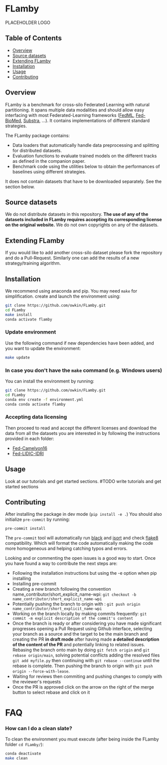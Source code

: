 # FLamby
 PLACEHOLDER LOGO

## Table of Contents
- [Overview](#overview)
- [Source datasets](#source-datasets)
- [Extending FLamby](#extending-flamby)
- [Installation](#installation)
- [Usage](#usage)
- [Contributing](#contributing)


## Overview
FLamby is a benchmark for cross-silo Federated Learning with natural partitioning. 
It spans multiple data modalities and should allow easy interfacing with most 
Federated-Learning frameworks ([FedML](https://github.com/FedML-AI/FedML), [Fed-BioMed](https://gitlab.inria.fr/fedbiomed/fedbiomed), [Substra](https://github.com/Substra/substra), ...). It contains implementations of different
standard strategies.

The FLamby package contains:

- Data loaders that automatically handle data preprocessing and splitting for distributed datasets.  
- Evaluation functions to evaluate trained models on the different tracks as defined in the companion paper. 
- Benchmark code using the utilities below to obtain the performances of baselines using different strategies.

It does not contain datasets that have to be downloaded separately.
See the section below.

## Source datasets
We do not distribute datasets in this repository. **The use of any of the datasets
included in FLamby requires accepting its corresponding license on the original
website.**
We do not own copyrights on any of the datasets.


## Extending FLamby

If you would like to add another cross-silo dataset please fork the repository
and do a Pull-Request.
Similarly one can add the results of a new strategy/training algorithm.

## Installation

We recommend using anaconda and pip. You may need `make` for simplification.
create and launch the environment using:

```bash
git clone https://github.com/owkin/FLamby.git
cd FLamby
make install
conda activate flamby
```

### Update environment
Use the following command if new dependencies have been added, and you want to update the environment:
```bash
make update
```

### In case you don't have the `make` command (e.g. Windows users)
You can install the environment by running:
```bash
git clone https://github.com/owkin/FLamby.git
cd FLamby
conda env create -f environment.yml
conda conda activate flamby
```

### Accepting data licensing
Then proceed to read and accept the different licenses and download the data from
all the datasets you are interested in by following the instructions provided in each folder:
- [Fed-Camelyon16](./flamby/datasets/fed_camelyon16/README.md)
- [Fed-LIDIC-IDRI](./flamby/datasets/fed_lidc_idri/README.md)

## Usage

Look at our tutorials and get started sections.
#TODO write tutorials and get started sections

## Contributing

After installing the package in dev mode (``pip install -e .``)
You should also initialize ``pre-commit`` by running:
```
pre-commit install
```

The ``pre-commit`` tool will automatically run [black](https://github.com/psf/black) and 
[isort](https://github.com/PyCQA/isort) and check [flake8](https://flake8.pycqa.org/en/latest/) compatibility.
Which will format the code automatically making the code more homogeneous and helping catching typos and errors.

Looking and or commenting the open issues is a good way to start. Once you have found a way to contribute the next steps are:
- Following the installation instructions but using the -e option when pip installing
- Installing pre-commit
- Creating a new branch following the convention name_contributor/short_explicit_name-wpi: `git checkout -b name_contributor/short_explicit_name-wpi`
- Potentially pushing the branch to origin with : `git push origin name_contributor/short_explicit_name-wpi`
- Working on the branch locally by making commits frequently: `git commit -m explicit description of the commit's content`
- Once the branch is ready or after considering you have made significant progresses opening a Pull Request using Github interface, selecting your branch as a source and the target to be the main branch and creating the PR **in draft mode**  after having made **a detailed description of the content of the PR** and potentially linking to related issues.
Rebasing the branch onto main by doing `git fetch origin` and  `git rebase origin/main`, solving potential conflicts adding the resolved files `git add myfile.py`
then continuing with `git rebase --continue` until the rebase is complete. Then pushing the branch to origin with `git push origin --force-with-lease`.
- Waiting for reviews then commiting and pushing changes to comply with the reviewer's requests
- Once the PR is approved click on the arrow on the right of the merge button to select rebase and click on it


# FAQ
### How can I do a clean slate?
To clean the environment you must execute (after being inside the FLamby folder `cd FLamby/`):
```bash
conda deactivate
make clean
```





